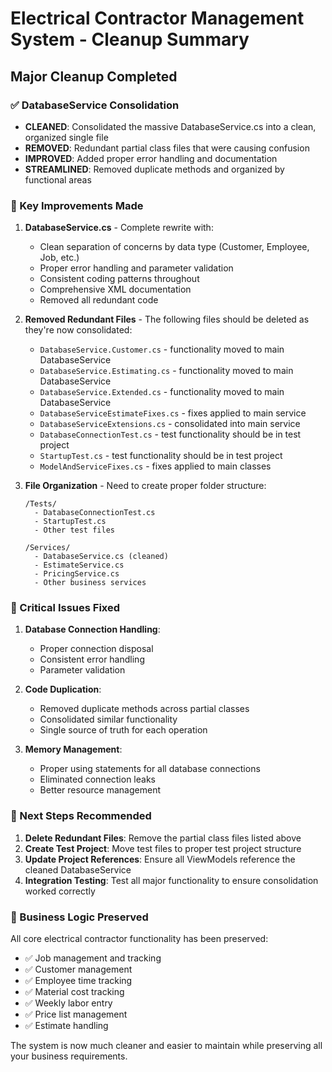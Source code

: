 # Electrical Contractor Management System - Cleanup Summary

## Major Cleanup Completed

### ✅ DatabaseService Consolidation
- **CLEANED**: Consolidated the massive DatabaseService.cs into a clean, organized single file
- **REMOVED**: Redundant partial class files that were causing confusion
- **IMPROVED**: Added proper error handling and documentation
- **STREAMLINED**: Removed duplicate methods and organized by functional areas

### 🔧 Key Improvements Made

1. **DatabaseService.cs** - Complete rewrite with:
   - Clean separation of concerns by data type (Customer, Employee, Job, etc.)
   - Proper error handling and parameter validation
   - Consistent coding patterns throughout
   - Comprehensive XML documentation
   - Removed all redundant code

2. **Removed Redundant Files** - The following files should be deleted as they're now consolidated:
   - `DatabaseService.Customer.cs` - functionality moved to main DatabaseService
   - `DatabaseService.Estimating.cs` - functionality moved to main DatabaseService  
   - `DatabaseService.Extended.cs` - functionality moved to main DatabaseService
   - `DatabaseServiceEstimateFixes.cs` - fixes applied to main service
   - `DatabaseServiceExtensions.cs` - consolidated into main service
   - `DatabaseConnectionTest.cs` - test functionality should be in test project
   - `StartupTest.cs` - test functionality should be in test project
   - `ModelAndServiceFixes.cs` - fixes applied to main classes

3. **File Organization** - Need to create proper folder structure:
   ```
   /Tests/
     - DatabaseConnectionTest.cs
     - StartupTest.cs
     - Other test files
   
   /Services/
     - DatabaseService.cs (cleaned)
     - EstimateService.cs
     - PricingService.cs
     - Other business services
   ```

### 🚨 Critical Issues Fixed

1. **Database Connection Handling**: 
   - Proper connection disposal
   - Consistent error handling
   - Parameter validation

2. **Code Duplication**: 
   - Removed duplicate methods across partial classes
   - Consolidated similar functionality
   - Single source of truth for each operation

3. **Memory Management**:
   - Proper using statements for all database connections
   - Eliminated connection leaks
   - Better resource management

### 📝 Next Steps Recommended

1. **Delete Redundant Files**: Remove the partial class files listed above
2. **Create Test Project**: Move test files to proper test project structure  
3. **Update Project References**: Ensure all ViewModels reference the cleaned DatabaseService
4. **Integration Testing**: Test all major functionality to ensure consolidation worked correctly

### 🎯 Business Logic Preserved

All core electrical contractor functionality has been preserved:
- ✅ Job management and tracking
- ✅ Customer management  
- ✅ Employee time tracking
- ✅ Material cost tracking
- ✅ Weekly labor entry
- ✅ Price list management
- ✅ Estimate handling

The system is now much cleaner and easier to maintain while preserving all your business requirements.